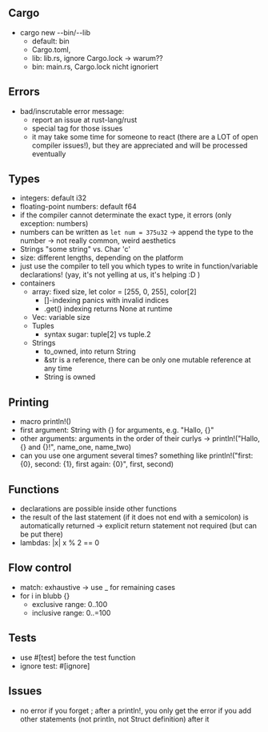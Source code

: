 Cargo
-----
- cargo new --bin/--lib
	- default: bin
	- Cargo.toml, 
	- lib: lib.rs, ignore Cargo.lock -> warum??
	- bin: main.rs, Cargo.lock nicht ignoriert

Errors
-----
- bad/inscrutable error message:
	- report an issue at rust-lang/rust
	- special tag for those issues
	- it may take some time for someone to react (there are a LOT of open compiler issues!), but they are appreciated and will be processed eventually

Types
-----
- integers: default i32
- floating-point numbers: default f64
- if the compiler cannot determinate the exact type, it errors (only exception: numbers)
- numbers can be written as `let num = 375u32` -> append the type to the number -> not really common, weird aesthetics
- Strings "some string" vs. Char 'c'
- size: different lengths, depending on the platform
- just use the compiler to tell you which types to write in function/variable declarations! (yay, it's not yelling at us, it's helping :D )
- containers
	- array: fixed size, let color = [255, 0, 255], color[2]
		- []-indexing panics with invalid indices
		- .get() indexing returns None at runtime
	- Vec<T>: variable size
	- Tuples
		- syntax sugar: tuple[2] vs tuple.2
	- Strings
		- to_owned, into return String
		- &str is a reference, there can be only one mutable reference at any time
		- String is owned

Printing
-------
- macro println!()
- first argument: String with {} for arguments, e.g. "Hallo, {}"
- other arguments: arguments in the order of their curlys -> println!("Hallo, {} and {}!", name_one, name_two)
- can you use one argument several times? something like println!("first: {0}, second: {1}, first again: {0}", first, second)

Functions
--------
- declarations are possible inside other functions
- the result of the last statement (if it does not end with a semicolon) is automatically returned -> explicit return statement not required (but can be put there)
- lambdas: |x| x % 2 == 0

Flow control
-----------
- match: exhaustive -> use _ for remaining cases
- for i in blubb {}
	- exclusive range: 0..100
	- inclusive range: 0..=100

Tests
-----
- use #[test] before the test function
- ignore test: #[ignore]


Issues
-----
- no error if you forget ; after a println!, you only get the error if you add other statements (not println, not Struct definition) after it

